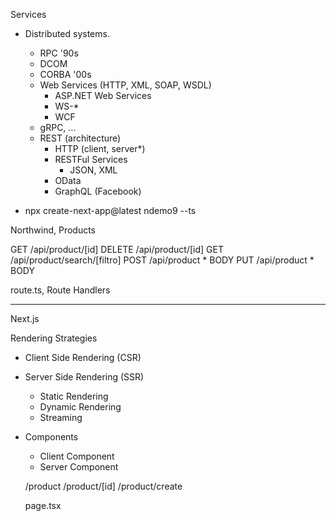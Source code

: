 Services
* Distributed systems.
	- RPC
'90s
	- DCOM
	- CORBA
'00s
	- Web Services (HTTP, XML, SOAP, WSDL)
		- ASP.NET Web Services
		- WS-*
		- WCF
	- gRPC, ...
	- REST (architecture)
		- HTTP (client, server*)
		- RESTFul Services
			- JSON, XML
		- OData
		- GraphQL (Facebook)

* npx create-next-app@latest ndemo9 --ts

Northwind, Products

GET    /api/product/[id]
DELETE /api/product/[id]
GET    /api/product/search/[filtro]
POST   /api/product * BODY
PUT    /api/product * BODY

route.ts, Route Handlers

---------------------------------
Next.js

Rendering Strategies
- Client Side Rendering (CSR)
- Server Side Rendering (SSR)
	- Static Rendering
	- Dynamic Rendering
	- Streaming

- Components
	- Client Component
	- Server Component

	/product
	/product/[id]
	/product/create

	page.tsx


